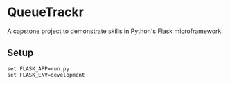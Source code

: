 # QueueTrackr
 A capstone project to demonstrate skills in Python's Flask microframework.

## Setup

```
set FLASK_APP=run.py
set FLASK_ENV=development
```